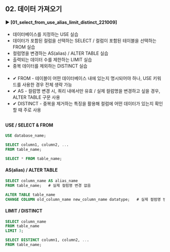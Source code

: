 ####  
## 02. 데이터 가져오기  
#### ► [01_select_from_use_alias_limit_distinct_221009]  
- 데이터베이스를 지정하는 USE 실습  
- 데이터가 포함된 컬럼을 선택하는 SELECT / 컬럼이 포함된 테이블을 선택하는 FROM 실습  
- 컬럼명을 변경하는 AS(alias) / ALTER TABLE 실습  
- 출력되는 데이터 수를 제한하는 LIMIT 실습  
- 중복 데이터를 제외하는 DISTINCT 실습  
####  
- ✔︎ FROM - 테이블이 어떤 데이터베이스 내에 있는지 명시되어야 하나, USE 키워드를 사용한 경우 전체 생략 가능  
- ✔︎ AS - 컬럼명 변경 시, 쿼리 내에서만 유효 / 실제 컬럼명을 변경하고 싶을 경우, ALTER TABLE 구문 사용  
- ✔︎ DISTINCT - 중복을 제거하는 특징을 활용해 컬럼에 어떤 데이터가 있는지 확인할 때 주로 사용  
##  
####  USE / SELECT & FROM
``` SQL
USE database_name;
```
``` SQL
SELECT column1, column2, ...
FROM table_name;
```
``` SQL
SELECT * FROM table_name;
```
#### AS(alias) / ALTER TABLE
``` SQL
SELECT column_name AS alias_name
FROM table_name;   # 실제 컬럼명 변경 없음
```
``` SQL
ALTER TABLE table_name
CHANGE COLUMN old_column_name new_column_name datatype;   # 실제 컬럼명 변경
```
#### LIMIT / DISTINCT
``` SQL
SELECT column_name
FROM table_name
LIMIT 3;
```
``` SQL
SELECT DISTINCT column1, column2, ...
FROM table_name;
```
####
